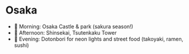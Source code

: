 # Osaka

- 🏯 Morning: Osaka Castle & park (sakura season!)
- 🎡 Afternoon: Shinsekai, Tsutenkaku Tower
- 🌃 Evening: Dotonbori for neon lights and street food (takoyaki, ramen, sushi)
